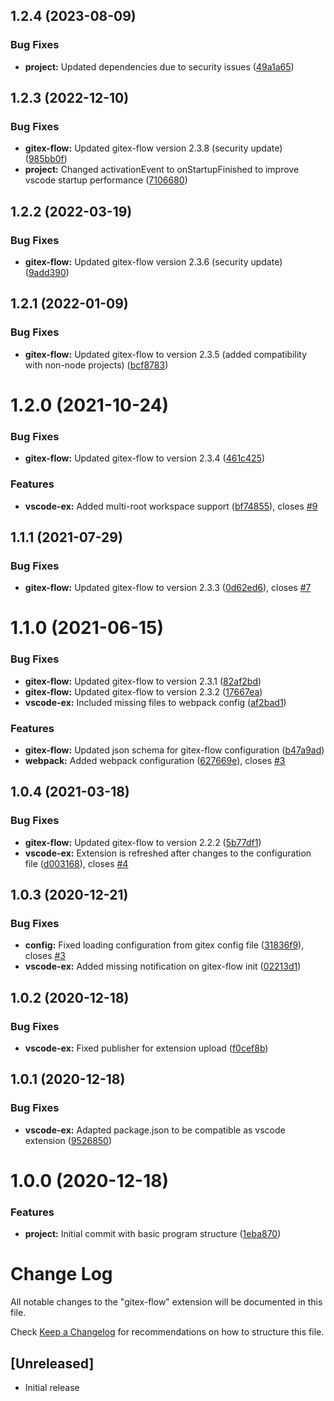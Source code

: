 ## 1.2.4 (2023-08-09)


### Bug Fixes

* **project:** Updated dependencies due to security issues ([49a1a65](https://github.com/gitex-flow/gitex-flow-vscode/commits/49a1a65b46bddab09a578ff030e8abc7ac4542af))



## 1.2.3 (2022-12-10)


### Bug Fixes

* **gitex-flow:** Updated gitex-flow version 2.3.8 (security update) ([985bb0f](https://github.com/gitex-flow/gitex-flow-vscode/commits/985bb0fcf1dda83650bd3bbf55243f867b23a8fc))
* **project:** Changed activationEvent to onStartupFinished to improve vscode startup performance ([7106680](https://github.com/gitex-flow/gitex-flow-vscode/commits/7106680255fcf121203d5bed7bd1816f9d90f430))



## 1.2.2 (2022-03-19)


### Bug Fixes

* **gitex-flow:** Updated gitex-flow version 2.3.6 (security update) ([9add390](https://github.com/gitex-flow/gitex-flow-vscode/commits/9add3900f4149fa7d1ff1f04d08d676dc96d8703))



## 1.2.1 (2022-01-09)


### Bug Fixes

* **gitex-flow:** Updated gitex-flow to version 2.3.5 (added compatibility with non-node projects) ([bcf8783](https://github.com/gitex-flow/gitex-flow-vscode/commits/bcf8783b57c45a27b762921e2ddaeb641163525f))



# 1.2.0 (2021-10-24)


### Bug Fixes

* **gitex-flow:** Updated gitex-flow to version 2.3.4 ([461c425](https://github.com/gitex-flow/gitex-flow-vscode/commits/461c425271d3166203fca85697f6583b78a67742))


### Features

* **vscode-ex:** Added multi-root workspace support ([bf74855](https://github.com/gitex-flow/gitex-flow-vscode/commits/bf74855eee7aee5607ddd66ad50cf233b213cc7b)), closes [#9](https://github.com/gitex-flow/gitex-flow-vscode/issues/9)



## 1.1.1 (2021-07-29)


### Bug Fixes

* **gitex-flow:** Updated gitex-flow to version 2.3.3 ([0d62ed6](https://github.com/gitex-flow/gitex-flow-vscode/commits/0d62ed6eb66080dc737abb92265f2d8fdf8f4a7c)), closes [#7](https://github.com/gitex-flow/gitex-flow-vscode/issues/7)



# 1.1.0 (2021-06-15)


### Bug Fixes

* **gitex-flow:** Updated gitex-flow to version 2.3.1 ([82af2bd](https://github.com/gitex-flow/gitex-flow-vscode/commits/82af2bd3de5ac06eac5fb6e44655f37bc2914d48))
* **gitex-flow:** Updated gitex-flow to version 2.3.2 ([17667ea](https://github.com/gitex-flow/gitex-flow-vscode/commits/17667ea9300af4ee9d3947bef6f06b95265276df))
* **vscode-ex:** Included missing files to webpack config ([af2bad1](https://github.com/gitex-flow/gitex-flow-vscode/commits/af2bad1adc8bd4a8447a8d148fb1be89be0858cd))


### Features

* **gitex-flow:** Updated json schema for gitex-flow configuration ([b47a9ad](https://github.com/gitex-flow/gitex-flow-vscode/commits/b47a9ad39560ad4fb3b718a7456ce0ca6d4e3ffa))
* **webpack:** Added webpack configuration ([627669e](https://github.com/gitex-flow/gitex-flow-vscode/commits/627669e6cd6d37d81fd49278d304f09f5a3c66bb)), closes [#3](https://github.com/gitex-flow/gitex-flow-vscode/issues/3)



## 1.0.4 (2021-03-18)


### Bug Fixes

* **gitex-flow:** Updated gitex-flow to version 2.2.2 ([5b77df1](https://github.com/gitex-flow/gitex-flow-vscode/commits/5b77df1ebd44fa64333f3e53952ee06f98d1caa2))
* **vscode-ex:** Extension is refreshed after changes to the configuration file ([d003168](https://github.com/gitex-flow/gitex-flow-vscode/commits/d003168e5f8b96a14d03d2e96454769ee4aa4d7c)), closes [#4](https://github.com/gitex-flow/gitex-flow-vscode/issues/4)



## 1.0.3 (2020-12-21)


### Bug Fixes

* **config:** Fixed loading configuration from gitex config file ([31836f9](https://github.com/gitex-flow/gitex-flow-vscode/commits/31836f9055ea46fd8c6e148da5e4720988998801)), closes [#3](https://github.com/gitex-flow/gitex-flow-vscode/issues/3)
* **vscode-ex:** Added missing notification on gitex-flow init ([02213d1](https://github.com/gitex-flow/gitex-flow-vscode/commits/02213d1cd456701f2a3e77a940e1a778634a2143))



## 1.0.2 (2020-12-18)


### Bug Fixes

* **vscode-ex:** Fixed publisher for extension upload ([f0cef8b](https://github.com/gitex-flow/gitex-flow-vscode/commits/f0cef8be85b9778e7a717bd39d498f96461adc77))



## 1.0.1 (2020-12-18)


### Bug Fixes

* **vscode-ex:** Adapted package.json to be compatible as vscode extension ([9526850](https://github.com/gitex-flow/gitex-flow-vscode/commits/9526850f19257b4dcc3170cd9127c68abc6b4e30))



# 1.0.0 (2020-12-18)


### Features

* **project:** Initial commit with basic program structure ([1eba870](https://github.com/gitex-flow/gitex-flow-vscode/commits/1eba87067813ef1f1dc6b214ebd949bdb54350a9))



# Change Log

All notable changes to the "gitex-flow" extension will be documented in this file.

Check [Keep a Changelog](http://keepachangelog.com/) for recommendations on how to structure this file.

## [Unreleased]

- Initial release